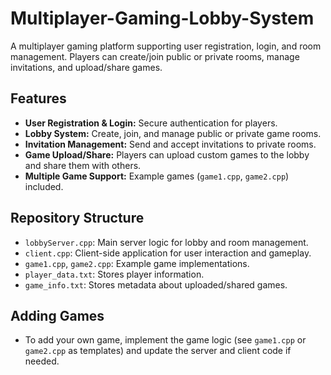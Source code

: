 # Multiplayer-Gaming-Lobby-System
A multiplayer gaming platform supporting user registration, login, and room management. Players can create/join public or private rooms, manage invitations, and upload/share games.

## Features

- **User Registration & Login:** Secure authentication for players.
- **Lobby System:** Create, join, and manage public or private game rooms.
- **Invitation Management:** Send and accept invitations to private rooms.
- **Game Upload/Share:** Players can upload custom games to the lobby and share them with others.
- **Multiple Game Support:** Example games (`game1.cpp`, `game2.cpp`) included.

## Repository Structure

- `lobbyServer.cpp`: Main server logic for lobby and room management.
- `client.cpp`: Client-side application for user interaction and gameplay.
- `game1.cpp`, `game2.cpp`: Example game implementations.
- `player_data.txt`: Stores player information.
- `game_info.txt`: Stores metadata about uploaded/shared games.

## Adding Games

- To add your own game, implement the game logic (see `game1.cpp` or `game2.cpp` as templates) and update the server and client code if needed.
